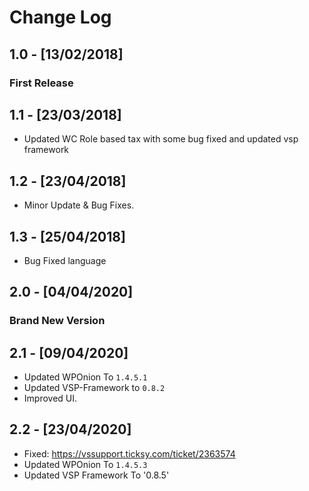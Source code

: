 # Change Log

## 1.0 - [13/02/2018]
### First Release

## 1.1 - [23/03/2018]
* Updated WC Role based tax with some bug fixed and updated vsp framework

## 1.2 - [23/04/2018]
* Minor Update & Bug Fixes.

## 1.3 - [25/04/2018]
* Bug Fixed language 

## 2.0 - [04/04/2020]
### Brand New Version

## 2.1 - [09/04/2020]
* Updated WPOnion To `1.4.5.1`
* Updated VSP-Framework to `0.8.2`
* Improved UI.

## 2.2 - [23/04/2020]
* Fixed: https://vssupport.ticksy.com/ticket/2363574
* Updated WPOnion To `1.4.5.3`
* Updated VSP Framework To '0.8.5'

